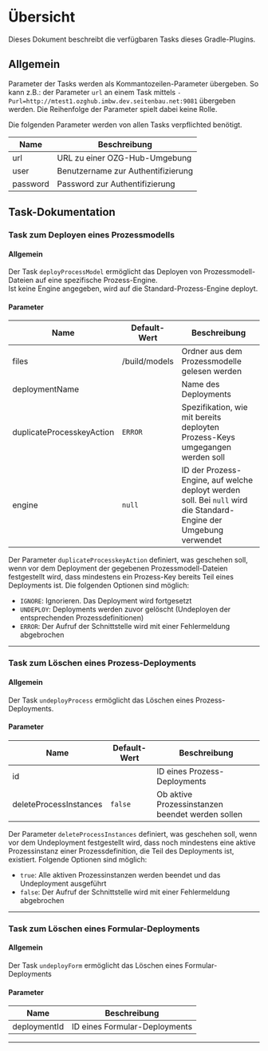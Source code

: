 # Übersicht

Dieses Dokument beschreibt die verfügbaren Tasks dieses Gradle-Plugins.

## Allgemein

Parameter der Tasks werden als Kommantozeilen-Parameter übergeben. So kann z.B.: der Parameter `url`
an einem Task mittels `-Purl=http://mtest1.ozghub.imbw.dev.seitenbau.net:9081` übergeben werden. Die
Reihenfolge der Parameter spielt dabei keine Rolle.

Die folgenden Parameter werden von allen Tasks verpflichted benötigt.

| **Name** | **Beschreibung**                   |
| -------- | ---------------------------------- |
| url      | URL zu einer OZG-Hub-Umgebung      |
| user     | Benutzername zur Authentifizierung |
| password | Password zur Authentifizierung     |

## Task-Dokumentation

### Task zum Deployen eines Prozessmodells

#### Allgemein

Der Task `deployProcessModel` ermöglicht das Deployen von Prozessmodell-Dateien auf eine spezifische
Prozess-Engine.<br />
Ist keine Engine angegeben, wird auf die Standard-Prozess-Engine deployt.

#### Parameter

| **Name**                  | **Default-Wert** | **Beschreibung**                   |
| ------------------------- | ---------------- | ---------------------------------- |
| files                     | /build/models | Ordner aus dem Prozessmodelle gelesen werden |
| deploymentName            |               | Name des Deployments |
| duplicateProcesskeyAction | `ERROR`       | Spezifikation, wie mit bereits deployten Prozess-Keys umgegangen werden soll |
| engine                    | `null`        | ID der Prozess-Engine, auf welche deployt werden soll. Bei `null` wird die Standard-Engine der Umgebung verwendet |

Der Parameter `duplicateProcesskeyAction` definiert, was geschehen soll, wenn vor dem Deployment der
gegebenen Prozessmodell-Dateien festgestellt wird, dass mindestens ein Prozess-Key bereits Teil
eines Deployments ist. Die folgenden Optionen sind möglich:

- `IGNORE`: Ignorieren. Das Deployment wird fortgesetzt
- `UNDEPLOY`: Deployments werden zuvor gelöscht (Undeployen der entsprechenden Prozessdefinitionen)
- `ERROR`: Der Aufruf der Schnittstelle wird mit einer Fehlermeldung abgebrochen

---------------------------------------------------------------------------------------------------

### Task zum Löschen eines Prozess-Deployments

#### Allgemein

Der Task `undeployProcess` ermöglicht das Löschen eines Prozess-Deployments.

#### Parameter

| **Name**                  | **Default-Wert** | **Beschreibung**                   |
| ------------------------- | ---------------- | ---------------------------------- |
| id                        |                  | ID eines Prozess-Deployments |
| deleteProcessInstances    | `false`          | Ob aktive Prozessinstanzen beendet werden sollen |

Der Parameter `deleteProcessInstances` definiert, was geschehen soll, wenn vor dem Undeployment
festgestellt wird, dass noch mindestens eine aktive Prozessinstanz einer Prozessdefinition, die Teil
des Deployments ist, existiert. Folgende Optionen sind möglich:

- `true`: Alle aktiven Prozessinstanzen werden beendet und das Undeployment ausgeführt
- `false`: Der Aufruf der Schnittstelle wird mit einer Fehlermeldung abgebrochen

---------------------------------------------------------------------------------------------------

### Task zum Löschen eines Formular-Deployments

#### Allgemein

Der Task `undeployForm` ermöglicht das Löschen eines Formular-Deployments

#### Parameter

| **Name**     | **Beschreibung**              |
| ------------ | ----------------------------- |
| deploymentId | ID eines Formular-Deployments |

---------------------------------------------------------------------------------------------------
